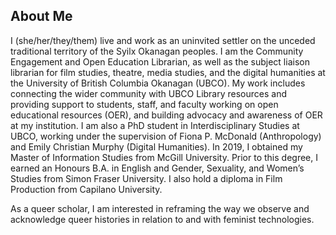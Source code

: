 ## About Me
I (she/her/they/them) live and work as an uninvited settler on the unceded traditional territory of the Syilx Okanagan peoples. I am the Community Engagement and Open Education Librarian, as well as the subject liaison librarian for film studies, theatre, media studies, and the digital humanities at the University of British Columbia Okanagan (UBCO). My work includes connecting the wider community with UBCO Library resources and providing support to students, staff, and faculty working on open educational resources (OER), and building advocacy and awareness of OER at my institution. I am also a PhD student in Interdisciplinary Studies at UBCO, working under the supervision of Fiona P. McDonald (Anthropology) and Emily Christian Murphy (Digital Humanities). In 2019, I obtained my Master of Information Studies from McGill University. Prior to this degree, I earned an Honours B.A. in English and Gender, Sexuality, and Women’s Studies from Simon Fraser University. I also hold a diploma in Film Production from Capilano University. 

As a queer scholar, I am interested in reframing the way we observe and acknowledge queer histories in relation to and with feminist technologies. 

